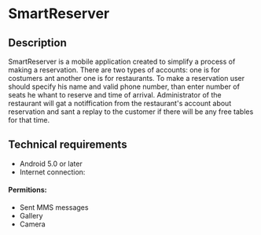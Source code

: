 # SmartReserver

## Description
SmartReserver is a mobile application created to simplify a process of making a reservation. There are two types of accounts: one is for costumers ant another one is for restaurants. To make a reservation user should specify his name and valid phone number, than enter number of seats he whant to reserve and time of arrival. Administrator of the restaurant will gat a notiffication from the restaurant's account about reservation and sant a replay to the customer if there will be any free tables for that time.

## Technical requirements
- Android 5.0 or later
- Internet connection:
#### Permitions:
- Sent MMS messages
- Gallery
- Camera

